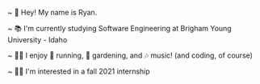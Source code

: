 ~ 👋 Hey! My name is Ryan.

~ 📚 I'm currently studying Software Engineering at Brigham Young University - Idaho

~ 🙋‍♂️ I enjoy 🏃 running, 🌱 gardening, and 🎶 music! (and coding, of course)

~ 👨‍💻 I'm interested in a fall 2021 internship

<!---
rbrower28/rbrower28 is a ✨ special ✨ repository because its `README.md` (this file) appears on your GitHub profile.
You can click the Preview link to take a look at your changes.
--->
